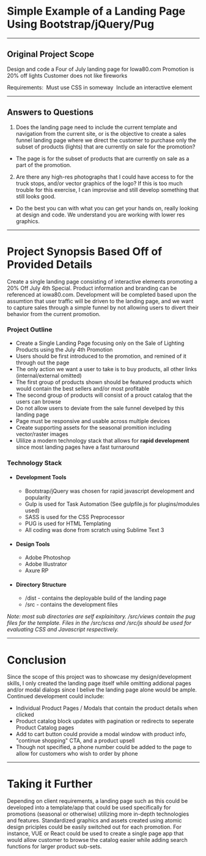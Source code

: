 # Simple Example of a Landing Page Using Bootstrap/jQuery/Pug

---

## Original Project Scope

Design and code a Four of July landing page for Iowa80.com Promotion is 20% off lights Customer does not like fireworks 

Requirements: 
Must use CSS in someway 
Include an interactive element 

---
## Answers to Questions
1. Does the landing page need to include the current template and navigation from the current site, or is the objective to create a sales funnel landing page where we direct the customer to purchase only the subset of products (lights) that are currently on sale for the promotion? 
  * The page is for the subset of products that are currently on sale as a part of the promotion.


2. Are there any high-res photographs that I could have access to for the truck stops, and/or vector graphics of the logo? If this is too much trouble for this exercise, I can improvise and still develop something that still looks good. 
  * Do the best you can with what you can get your hands on, really looking at design and code. We understand you are working with lower res graphics.

---

# Project Synopsis Based Off of Provided Details

Create a single landing page consisting of interactive elements promoting a 20% Off July 4th Special. Product information and branding can be referenced at iowa80.com. Development will be completed based upon the assumtion that user traffic will be driven to the landing page, and we want to capture sales through a simple funnel by not allowing users to divert their behavior from the current promotion. 

### Project Outline

* Create a Single Landing Page focusing only on the Sale of Lighting Products using the July 4th Promotion
* Users should be first introduced to the promotion, and remined of it through out the page
* The only action we want a user to take is to buy products, all other links (internal/external omitted)
* The first group of products shown should be featured products which would contain the best sellers and/or most profitable
* The second group of products will consist of a prouct catalog that the users can browse
* Do not allow users to deviate from the sale funnel develped by this landing page
* Page must be responsive and usable across multiple devices
* Create supporting assets for the seasonal promition including vector/raster images
* Ulilize a modern technology stack that allows for **rapid development** since most landing pages have a fast turnaround

### Technology Stack

* #### Development Tools
  * Bootstrap/jQuery was chosen for rapid javascript development and popularity
  * Gulp is used for Task Automation (See gulpfile.js for plugins/modules used)
  * SASS is used for the CSS Preprocessor
  * PUG is used for HTML Templating
  * All coding was done from scratch using Sublime Text 3
  
* #### Design Tools
  * Adobe Photoshop
  * Adobe Illustrator
  * Axure RP

* #### Directory Structure
  * /dist - contains the deployable build of the landing page
  * /src - contains the development files 
  
*Note: most sub directories are self explainitory. /src/views contain the pug files for the template. Files in the /src/scss and /src/js should be used for evaluating CSS and Javascript respectively.*

---

# Conclusion

Since the scope of this project was to showcase my design/development skills, I only created the landing page itself while omitting addional pages and/or modal dialogs since I belive the landing page alone would be ample. Continued development could include:

* Individual Product Pages / Modals that contain the product details when clicked
* Product catalog block updates with pagination or redirects to seperate Product Catalog pages
* Add to cart button could provide a modal window with product info, "continue shopping" CTA, and a product upsell
* Though not specified, a phone number could be added to the page to allow for customers who wish to order by phone

---

# Taking it Further

Depending on client requirements, a landing page such as this could be developed into a template/app that could be used specifically for promotions (seasonal or otherwise) utilizing more in-depth technologies and features. Standardized graphics and assets created using atomic design priciples could be easily switched out for each promotion. For instance, VUE or React could be used to create a single page app that would allow customer to browse the catalog easier while adding search functions for larger product sub-sets. 

